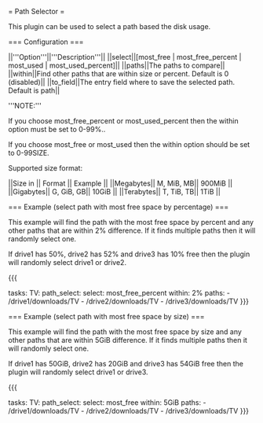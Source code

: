 = Path Selector =

This plugin can be used to select a path based the disk usage.

=== Configuration ===

||'''Option'''||'''Description'''||
||select||[most_free | most_free_percent | most_used | most_used_percent]||
||paths||The paths to compare||
||within||Find other paths that are within size or percent. Default is 0 (disabled)||
||to_field||The entry field where to save the selected path. Default is path||

'''NOTE:'''

If you choose most_free_percent or most_used_percent then the within option must be set to 0-99%..

If you choose most_free or most_used then the within option should be set to 0-99SIZE.

Supported size format:

||Size in || Format || Example ||
||Megabytes|| M, MiB, MB|| 900MiB ||
||Gigabytes|| G, GiB, GB|| 10GiB ||
||Terabytes|| T, TiB, TB|| 1TiB ||

=== Example (select path with most free space by percentage) ===

This example will find the path with the most free space by percent and any other paths that are within 2% difference. If it finds multiple paths then it will randomly select one.

If drive1 has 50%, drive2 has 52% and drive3 has 10% free then the plugin will randomly select drive1 or drive2.

{{{

tasks:
  TV:
    path_select:
      select: most_free_percent
      within: 2%
      paths:
        - /drive1/downloads/TV
        - /drive2/downloads/TV
        - /drive3/downloads/TV
}}}

=== Example (select path with most free space by size) ===

This example will find the path with the most free space by size and any other paths that are within 5GiB difference. If it finds multiple paths then it will randomly select one.

If drive1 has 50GiB, drive2 has 20GiB and drive3 has 54GiB free then the plugin will randomly select drive1 or drive3.

{{{

tasks:
  TV:
    path_select:
      select: most_free
      within: 5GiB
      paths:
        - /drive1/downloads/TV
        - /drive2/downloads/TV
        - /drive3/downloads/TV
}}}